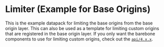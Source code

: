 # Limiter (Example for Base Origins)

This is the example datapack for limiting the base origins from the base origin layer. This can also be used as a template for limiting custom origins that are registered in the base origin layer. If you only want the barebone components to use for limiting custom origins, check out the [`api/4.x.x`](https://github.com/eggohito/origins-limiter/tree/api/4.x.x).
